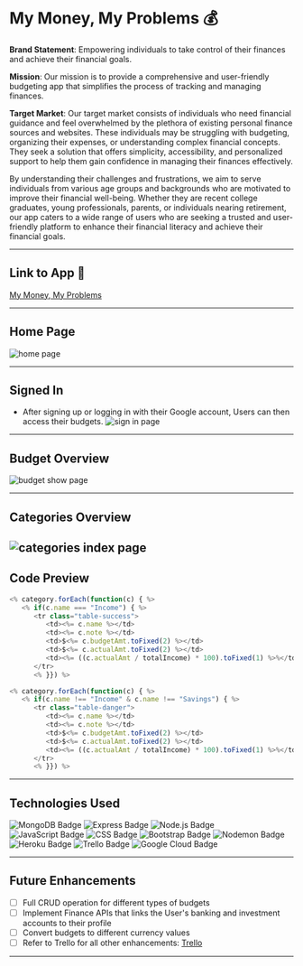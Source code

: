 # My Money, My Problems :moneybag:

**Brand Statement**: Empowering individuals to take control of their finances and achieve their financial goals.

**Mission**: Our mission is to provide a comprehensive and user-friendly budgeting app that simplifies the process of tracking and managing finances.

**Target Market**: Our target market consists of individuals who need financial guidance and feel overwhelmed by the plethora of existing personal finance sources and websites. These individuals may be struggling with budgeting, organizing their expenses, or understanding complex financial concepts. They seek a solution that offers simplicity, accessibility, and personalized support to help them gain confidence in managing their finances effectively.

By understanding their challenges and frustrations, we aim to serve individuals from various age groups and backgrounds who are motivated to improve their financial well-being. Whether they are recent college graduates, young professionals, parents, or individuals nearing retirement, our app caters to a wide range of users who are seeking a trusted and user-friendly platform to enhance their financial literacy and achieve their financial goals.

---

## Link to App :link:
[My Money, My Problems](https://my-money-my-problems-adc02cdb74c3.herokuapp.com/)

---

## Home Page 
![home page](public/images/index.png)

---

## Signed In
 - After signing up or logging in with their Google account, Users can then access their budgets.
![sign in page](public/images/index-sign-in.png)

---

## Budget Overview
![budget show page](public/images/budgets-show.png)

---

## Categories Overview
![categories index page](public/images/categories-index.png)
---

## Code Preview
```js
<% category.forEach(function(c) { %>
   <% if(c.name === "Income") { %>
      <tr class="table-success">
         <td><%= c.name %></td>
         <td><%= c.note %></td>
         <td>$<%= c.budgetAmt.toFixed(2) %></td>
         <td>$<%= c.actualAmt.toFixed(2) %></td>  
         <td><%= ((c.actualAmt / totalIncome) * 100).toFixed(1) %>%</td>
      </tr>
      <% }}) %>

<% category.forEach(function(c) { %>
   <% if(c.name !== "Income" & c.name !== "Savings") { %>
      <tr class="table-danger">    
         <td><%= c.name %></td>
         <td><%= c.note %></td>
         <td>$<%= c.budgetAmt.toFixed(2) %></td>
         <td>$<%= c.actualAmt.toFixed(2) %></td>  
         <td><%= ((c.actualAmt / totalIncome) * 100).toFixed(1) %>%</td>
      </tr>
      <% }}) %>
```
---
## Technologies Used
 ![MongoDB Badge](https://img.shields.io/badge/MongoDB-4EA94B?style=for-the-badge&logo=mongodb&logoColor=white)
 ![Express Badge](https://img.shields.io/badge/Express.js-000000?style=for-the-badge&logo=express&logoColor=white)
 ![Node.js Badge](https://img.shields.io/badge/Node.js-339933?style=for-the-badge&logo=nodedotjs&logoColor=white)
 <br>
 ![JavaScript Badge](https://img.shields.io/badge/JavaScript-323330?style=for-the-badge&logo=javascript&logoColor=F7DF1E)
 ![CSS Badge](https://img.shields.io/badge/CSS3-1572B6?style=for-the-badge&logo=css3&logoColor=white)
 ![Bootstrap Badge](https://img.shields.io/badge/Bootstrap-563D7C?style=for-the-badge&logo=bootstrap&logoColor=white)
 ![Nodemon Badge](https://img.shields.io/badge/NODEMON-%23323330.svg?style=for-the-badge&logo=nodemon&logoColor=%BBDEAD)
 <br>
 ![Heroku Badge](https://img.shields.io/badge/Heroku-430098?style=for-the-badge&logo=heroku&logoColor=white)
 ![Trello Badge](https://img.shields.io/badge/Trello-0052CC?style=for-the-badge&logo=trello&logoColor=white)
 ![Google Cloud Badge](https://img.shields.io/badge/Google_Cloud-4285F4?style=for-the-badge&logo=google-cloud&logoColor=white)

---
## Future Enhancements
   - [ ] Full CRUD operation for different types of budgets
   - [ ] Implement Finance APIs that links the User's banking and investment accounts to their profile
   - [ ] Convert budgets to different currency values
   - [ ] Refer to Trello for all other enhancements: [Trello](https://trello.com/b/NApXZZXE/budget-app-men-full-stack-crud)
---
